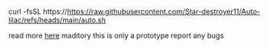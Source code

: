 curl -fsSL https://https://raw.githubusercontent.com/Star-destroyer11/Auto-lilac/refs/heads/main/auto.sh

read more [here](https://github.com/MercuryWorkshop/lilac) maditory
 this is only a prototype report any bugs
